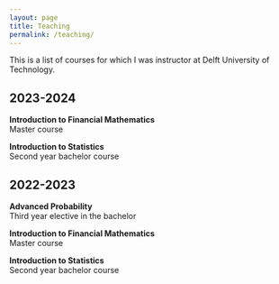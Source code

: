 ```yaml
---
layout: page
title: Teaching
permalink: /teaching/
---
```

This is a list of courses for which I was instructor at Delft University of Technology.

## 2023-2024
**Introduction to Financial Mathematics**\
Master course

**Introduction to Statistics**\
Second year bachelor course

## 2022-2023
**Advanced Probability**\
Third year elective in the bachelor

**Introduction to Financial Mathematics**\
Master course

**Introduction to Statistics**\
Second year bachelor course

